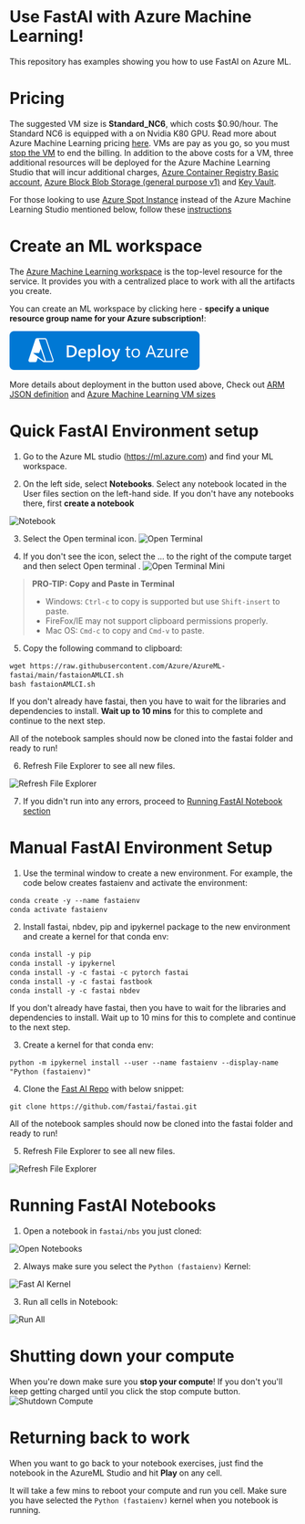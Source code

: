 # Use FastAI with Azure Machine Learning!
This repository has examples showing you how to use FastAI on Azure ML.

# Pricing
The suggested VM size is **Standard_NC6**, which costs $0.90/hour. The Standard NC6 is equipped with a on Nvidia K80 GPU. Read more about Azure Machine Learning pricing [here](https://azure.microsoft.com/en-us/pricing/details/virtual-machines/linux/). VMs are pay as you go, so you must [stop the VM](#Shutting-down-your-compute) to end the billing. In addition to the above costs for a VM, three additional resources will be deployed for the Azure Machine Learning Studio that will incur additional charges, [Azure Container Registry Basic account](https://azure.microsoft.com/en-ca/pricing/details/container-registry/), [Azure Block Blob Storage (general purpose v1)](https://azure.microsoft.com/en-ca/pricing/details/storage/blobs/) and [Key Vault](https://azure.microsoft.com/en-ca/pricing/details/key-vault/).

For those looking to use [Azure Spot Instance](https://docs.microsoft.com/en-us/azure/virtual-machines/spot-vms) instead of the Azure Machine Learning Studio mentioned below, follow these [instructions](https://forums.fast.ai/t/platform-azure/65527)

# Create an ML workspace
The [Azure Machine Learning workspace](https://docs.microsoft.com/en-us/azure/machine-learning/overview-what-is-machine-learning-studio) is the top-level resource for the service. It provides you with a centralized place to work with all the artifacts you create. 

You can create an ML workspace by clicking here - **specify a unique resource group name for your Azure subscription!**:

[![Deploy To Azure](https://raw.githubusercontent.com/Azure/azure-quickstart-templates/master/1-CONTRIBUTION-GUIDE/images/deploytoazure.svg?sanitize=true)](https://portal.azure.com/#create/Microsoft.Template/uri/https%3A%2F%2Fraw.githubusercontent.com%2FAzure%2FAzureML-fastai%2Fmain%2F.cloud%2Fazuredeploy.json)

More details about deployment in the button used above, Check out [ARM JSON definition](https://github.com/Azure/AzureML-fastai/blob/main/.cloud/azuredeploy.json) and [Azure Machine Learning VM sizes](https://azure.microsoft.com/en-ca/pricing/details/machine-learning/)

# Quick FastAI Environment setup
1) Go to the Azure ML studio (https://ml.azure.com) and find your ML workspace.

2) On the left side, select **Notebooks**. Select any notebook located in the User files section on the left-hand side. If you don't have any notebooks there, first **create a notebook**

![Notebook](images/aml/click_notebook.png)

3) Select the Open terminal icon.
![Open Terminal](images/aml/open_terminal_full.png)

4) If you don't see the icon, select the ... to the right of the compute target and then select Open terminal .
![Open Terminal Mini](images/aml/open_terminal.png)

> **PRO-TIP: Copy and Paste in Terminal**
> * Windows: `Ctrl-c` to copy is supported but use `Shift-insert` to paste.
> * FireFox/IE may not support clipboard permissions properly.
> *    Mac OS: `Cmd-c` to copy and `Cmd-v` to paste.

5) Copy the following command to clipboard:
```shell
wget https://raw.githubusercontent.com/Azure/AzureML-fastai/main/fastaionAMLCI.sh
bash fastaionAMLCI.sh
```
If you don't already have fastai, then you have to wait for the libraries and dependencies to install. **Wait up to 10 mins** for this to complete and continue to the next step.

All of the notebook samples should now be cloned into the fastai folder and ready to run!

6) Refresh File Explorer to see all new files.

![Refresh File Explorer](images/aml/refresh_file_explorer.png)


7) If you didn't run into any errors, proceed to [Running FastAI Notebook section](#Running-FastAI-Notebooks)

# Manual FastAI Environment Setup
1) Use the terminal window to create a new environment. For example, the code below creates fastaienv and activate the environment:

```shell
conda create -y --name fastaienv
conda activate fastaienv
```

2) Install fastai, nbdev, pip and ipykernel package to the new environment and create a kernel for that conda env:
```shell
conda install -y pip
conda install -y ipykernel
conda install -y -c fastai -c pytorch fastai
conda install -y -c fastai fastbook
conda install -y -c fastai nbdev
```
If you don't already have fastai, then you have to wait for the libraries and dependencies to install. Wait up to 10 mins for this to complete and continue to the next step.

3) Create a kernel for that conda env:
```shell
python -m ipykernel install --user --name fastaienv --display-name "Python (fastaienv)"
```

4) Clone the [Fast AI Repo](https://github.com/fastai/fastai) with below snippet:
```shell
git clone https://github.com/fastai/fastai.git
```

All of the notebook samples should now be cloned into the fastai folder and ready to run!

5) Refresh File Explorer to see all new files.

![Refresh File Explorer](images/aml/refresh_file_explorer.png)

# Running FastAI Notebooks
1) Open a notebook in `fastai/nbs` you just cloned:

![Open Notebooks](images/aml/opennotebooks.png)

2) Always make sure you select the `Python (fastaienv)` Kernel:

![Fast AI Kernel](images/aml/select_fastaikernel.png)

3) Run all cells in Notebook:

![Run All](images/aml/run_all.png)

# Shutting down your compute
When you're down make sure you **stop your compute**! If you don't you'll keep getting charged until you click the stop compute button.
![Shutdown Compute](images/aml/shutdowncompute.png)

# Returning back to work
When you want to go back to your notebook exercises, just find the notebook in the AzureML Studio and hit **Play** on any cell.

It will take a few mins to reboot your compute and run you cell. Make sure you have selected the `Python (fastaienv)` kernel when you notebook is running.
